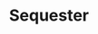---
title: "Sequester"
index:
  - sequester
permalink: /spells/sequester/
tags:
  - Spell
  - 7th Level
  - Transmutation
available_for:
  - Wizard
level: "7th Level"
school: "Transmutation"
range: "Touch"
comp:
  - V
  - S
  - M
material: "a powder composed of diamond, emerald, ruby, and sapphire dust worth at least 5,000 gp, which the spell consumes."
duration: "Until Dispelled"
description: |
  By means of this spell, a willing creature or an object can be hidden away, safe from detection for the duration. When you cast the spell and touch the target, it becomes invisible and can't be targeted by divination spells or perceived through scrying sensors created by divination spells.

  If the target is a creature, it falls into a state of suspended animation. Time ceases to flow for it, and it doesn't grow older.

  You can set a condition for the spell to end early. The condition can be anything you choose, but it must occur or be visible within 1 mile of the target. Examples include "after 1,000 years" or "when the tarrasque awakens." This spell also ends if the target takes any damage.
excerpt: "By means of this spell, a willing creature or an object can be hidden away, safe from detection for the duration."
source: "Basic Rules"
---